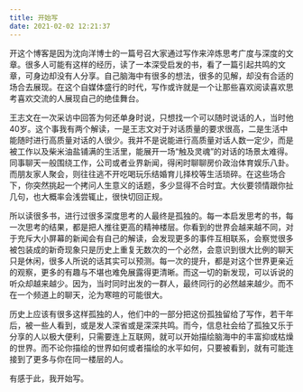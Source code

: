 ```yaml
---
title: 开始写
date: 2021-02-02 12:21:37
---
```

开这个博客是因为沈向洋博士的一篇号召大家通过写作来淬炼思考广度与深度的文章。很多人可能有这样的经历，读了一本深受启发的书，看了一篇引起共鸣的文章，可身边却没有人分享。自己脑海中有很多的想法，很多的见解，却没有合适的场合去展现。在这个自媒体盛行的时代，写作或许就是一个让那些喜欢阅读喜欢思考喜欢交流的人展现自己的绝佳舞台。



王志文在一次采访中回答为何还单身时说，只想找一个可以随时说话的人，当时他40岁。这个事我有两个解读，一是王志文对于对话质量的要求很高，二是生活中能随时进行高质量对话的人很少。我并不是说能进行高质量对话人数一定少，而是被工作以及柴米油盐铺满的生活里，能展开一场“触及灵魂”的对话的场景太难得。同事聊天一般围绕工作，公司或者业界新闻，得闲时聊聊房价政治体育娱乐八卦。而朋友家人聚会，则往往逃不开吃喝玩乐结婚育儿择校等生活琐碎。在这些场合下，你突然挑起一个拷问人生意义的话题，多少显得不合时宜。大伙要领情跟你扯几句，也大概率会浅尝辄止，很快切回正规。



所以读很多书，进行过很多深度思考的人最终是孤独的。每一本启发思考的书，每一次思考的结果，都是把人推往更高的精神楼层。你看到的世界会越来越不同，对于充斥大小屏幕的新闻会有自己的解读，会发现更多的事件互相联系，会察觉很多被包装成的新奇现象只是历史上重复无数次的一个必然，会意识到很大比例的聊天只是休闲，很多人所说的话其实可以预测。每一次的提升，都是对这个世界更亲近的观察，更多的有趣与不堪也难免展露得更清晰。而这一切的新发现，可以诉说的听众却越来越少。因为，当时同时出发的一群人，最终同行的必然越来越少。而不在一个频道上的聊天，沦为寒暄的可能很大。



历史上应该有很多这样孤独的人，他们中的一部分把这份孤独留给了写作，若干年后，被一些人看到，或是发人深省或是深深共鸣。而今，信息社会给了孤独又乐于分享的人以极大便利，只需要连上互联网，就可以开始描绘脑海中的丰富抑或枯燥的世界。而不论你描绘的世界如何或者描绘的水平如何，只要被看到，就有可能连接到了更多与你在同一楼层的人。



有感于此，我开始写。